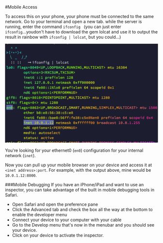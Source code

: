 #Mobile Access

To access this on your phone, your phone must be connected to the same network. Go to your terminal and open a new tab. while the server is running, enter the command `ifconfig ` (you can just enter `ifconfig`...youdon't have to download the gem lolcat and use it to output the result in rainbow with `ifconfig | lolcat`, but you could...)

![ifconfig](ifconfig.png)

You're looking for your ethernet0 (`en0`) configuration for your internal network (`inet`). 

Now you can pull up your mobile browser on your device and access it at `<inet address>:port`. For example, with the output above, mine would be `10.0.1.12:8000`.


###Mobile Debugging
If you have an iPhone/iPad and want to use an inspector, you can take advantage of the built in mobile debugging tools in Safari. 
- Open Safari and open the preference pane
- Click the Advanced tab and check the box all the way at the bottom to enable the developer menu
- Connect your device to your computer with your cable
- Go to the Develop menu that's now in the menubar and you should see your device.
- Click on your device to activate the inspector.

